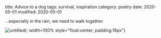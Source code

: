 title: Advice to a dog
tags: survival, inspiration
category: poetry 
date: 2020-05-01
modified: 2020-05-01

...especially in the rain, we need to walk together.

![untitled]({static}/images/advicetoadog.png){: width=100% style="float:center; padding:16px"}    
